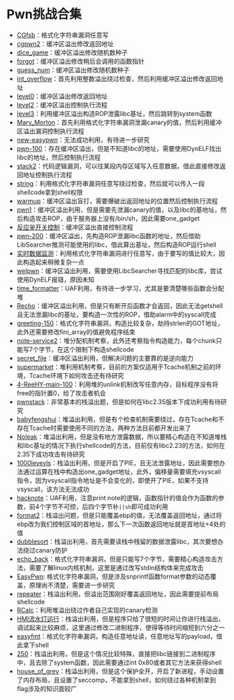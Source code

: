 # Pwn挑战合集

- [CGfsb](CGfsb)：格式化字符串漏洞任意写
- [cgpwn2](cgpwn2)：缓冲区溢出修改返回地址
- [dice_game](dice_game)：缓冲区溢出修改随机数种子
- [forgot](forgot)：缓冲区溢出修改稍后会调用的函数指针
- [guess_num](guess_num)：缓冲区溢出修改随机数种子
- [int_overflow](int_overflow)：首先利用整数溢出绕过检查，然后利用缓冲区溢出修改返回地址
- [level0](level0)：缓冲区溢出修改返回地址
- [level2](level2)：缓冲区溢出控制执行流程
- [level3](level3)：利用缓冲区溢出构造ROP泄露libc基址，然后跳转到system函数
- [Mary_Morton](Mary_Morton)：首先利用格式化字符串漏洞泄漏canary的值，然后利用缓冲区溢出漏洞控制执行流程
- [new-easypwn](new-easypwn)：无法成功利用，有待进一步研究
- [pwn-100](pwn-100)：存在缓冲区溢出，但是不知道libc的地址，需要使用DynELF找出libc的地址，然后控制执行流程
- [stack2](stack2)：代码逻辑漏洞，可以往某段内存区域写入任意数据，借此直接修改返回地址控制执行流程
- [string](string)：利用格式化字符串漏洞任意写绕过检查，然后就可以传入一段shellcode拿到shell权限
- [warmup](warmup)：缓冲区溢出盲打，需要爆破出返回地址的位置然后控制执行流程
- [pwn1](pwn1)：缓冲区溢出利用，但是需要先泄漏canary的值，以及libc的基地址，然后构造攻击ROP，由于服务器上没有/bin/sh，因此需要one_gadget
- [反应釜开关控制](反应釜开关控制)：缓冲区溢出直接控制流程
- [pwn-200](pwn-200)：缓冲区溢出，先构造ROP泄漏libc函数的地址，然后借助LibSearcher推测可能使用的libc，借此算出基址，然后构造ROP运行shell
- [实时数据监测](实时数据监测)：利用格式化字符串漏洞进行任意写，由于要写的值比较大，因此构造起来稍微复杂一点
- [welpwn](welpwn)：缓冲区溢出利用，需要使用LibcSearcher寻找匹配的libc库，尝试使用DynELF报错，原因未知
- [time_formatter](time_formatter)：UAF利用，有待进一步学习，尤其是要清楚哪些函数会分配堆
- [Recho](Recho)：缓冲区溢出利用，但是只有断开后函数才会返回，因此无法getshell且无法泄漏libc的基址，要构造一次性的ROP，借助alarm中的syscall完成
- [greeting-150](greeting-150)：格式化字符串漏洞，构造比较复杂，劫持strlen的GOT地址，此外还需要修改fini_array的值避免程序结束
- [note-service2](note-service2)：堆分配机制考察，此外还考察指令构造能力，每个chunk只能写7个字节，在这个限制下构造shellcode
- [secret_file](secret_file)：缓冲区溢出利用，但解决问题的主要靠的是逆向能力
- [supermarket](supermarket)：堆利用机制考察，目前的方案仅适用于Tcache机制之前的环境，Tcache环境下如何攻击还有待研究
- [4-ReeHY-main-100](4-ReeHY-main-100)：利用堆的unlink机制改写任意内存，目标程序没有将free的指针置0，给了攻击者机会
- [pwnstack](pwnstack)：非常基本的栈溢出题，但是如何在libc2.35版本下成功利用有待研究
- [babyfengshui](babyfengshui)：堆溢出利用，但是有个检查机制需要绕过，存在Tcache和不存在Tcache时需要使用不同的方法，两种方法目前都开发出来了
- [Noleak](Noleak)：堆溢出利用，但是没有地方泄露数据，所以要精心构造在不知道堆栈和libc基址的情况下执行shellcode的方法，目前仅有libc2.23的方法，如何在2.35下成功攻击有待研究
- [1000levevls](1000levevls)：栈溢出利用，但是开启了PIE，且无法泄露地址，因此需要想办法通过运算在栈中构造出one_gadget地址，此外，偏移量需要填充vsyscall指令，因为vsyscall指令地址是不会变化的，即使开了PIE，如果不支持vsyscall，该方法无法成功
- [hacknote](hacknote)：UAF利用，注意print note的逻辑，函数指针的值会作为函数的参数，前4个字节不可控，后四个字节补`||sh`即可成功利用
- [format2](format2)：栈溢出问题，但是只能覆盖ebp的值，无法覆盖返回地址，通过将ebp改为我们控制区域的首地址，那么下一次函数返回地址就是首地址+4处的值
- [dubblesort](dubblesort)：栈溢出利用，首先需要读栈中残留的数据泄露libc，其次要想办法绕过canary防护
- [echo_back](echo_back)：格式化字符串漏洞，但是只能写7个字节，需要精心构造攻击方法，需要了解linux内核机制，这里是通过改写stdin结构体来完成攻击
- [EasyPwn](EasyPwn): 格式化字符串漏洞，但是涉及snprintf函数format参数的动态覆盖，原理尚不清楚，需要进一步研究
- [repeater](repeater)：栈溢出利用，但溢出范围刚好覆盖返回地址，因此需要提前布局shellcode
- [RCalc](RCalc)：利用堆溢出绕过作者自己实现的canary检测
- [HMI流水灯运行](HMI流水灯运行)：栈溢出利用，但是程序只给了很短的时间让你进行栈溢出，调试起来比较麻烦，这里通过修改二进制程序，使得等待时间缩短到六分之一
- [easyfmt](easyfmt)：格式化字符串漏洞，构造任意地址读，任意地址写的payload，借此拿下shell
- [250](250)：栈溢出利用，但是这个情况比较特殊，直接把libc链接到二进制程序中，且去除了system函数，因此需要通过int 0x80或者其它方法来获得shell
- [house_of_grey](house_of_grey)：栈溢出利用，但是这个保护全开，开启了新进程，手动设置了内存布局，且设置了seccomp，不能拿到shell，如何绕过各种机制拿到flag涉及的知识面较广
